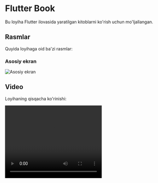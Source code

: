 # Flutter Book

Bu loyiha Flutter ilovasida yaratilgan kitoblarni ko'rish uchun mo'ljallangan. 

## Rasmlar

Quyida loyihaga oid ba'zi rasmlar:

### Asosiy ekran
![Asosiy ekran](https://i.imgur.com/QmoKexk.png)

## Video

Loyihaning qisqacha ko'rinishi:

<video width="320" height="240" controls>
  <source src="[https://github.com/IkPyDev/flutter_book/blob/master/large.mp4" type="video/mp4](https://storage.googleapis.com/42uz/express-mobile/1.1%20Kotlin%20tili%20yordamida%20dasturlash/720p/1%201%205%20Mashqlar%20720p.mp4)">
  Sizning brauzeringiz video teglamasini qo'llab-quvvatlamaydi.
</video>
